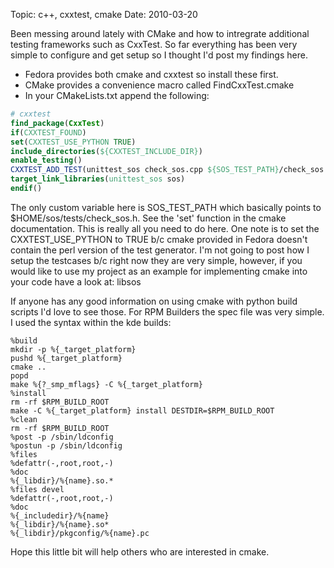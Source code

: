 Topic: c++, cxxtest, cmake
Date: 2010-03-20

Been messing around lately with CMake and how to intregrate 
additional testing frameworks such as CxxTest. So far everything
has been very simple to configure and get setup so I thought 
I'd post my findings here.

- Fedora provides both cmake and cxxtest so install these first.
- CMake provides a convenience macro called FindCxxTest.cmake
- In your CMakeLists.txt append the following:

``` cmake
# cxxtest
find_package(CxxTest)
if(CXXTEST_FOUND)
set(CXXTEST_USE_PYTHON TRUE)
include_directories(${CXXTEST_INCLUDE_DIR})
enable_testing()
CXXTEST_ADD_TEST(unittest_sos check_sos.cpp ${SOS_TEST_PATH}/check_sos.h)
target_link_libraries(unittest_sos sos)
endif()
```

The only custom variable here is SOS_TEST_PATH which basically points to $HOME/sos/tests/check_sos.h. See the 'set' function in the cmake documentation.
This is really all you need to do here. One note is to set the 
CXXTEST_USE_PYTHON to TRUE b/c cmake provided in Fedora doesn't 
contain the perl version of the test generator.  I'm not going 
to post how I setup the testcases b/c right now they are very simple, 
however, if you would like to use my project as an example for implementing 
cmake into your code have a look at: libsos

If anyone has any good information on using cmake with python build scripts I'd love to see those. For RPM Builders the spec file was very simple. I used 
the syntax within the kde builds:

``` 
%build
mkdir -p %{_target_platform}
pushd %{_target_platform}
cmake ..
popd
make %{?_smp_mflags} -C %{_target_platform}
%install
rm -rf $RPM_BUILD_ROOT
make -C %{_target_platform} install DESTDIR=$RPM_BUILD_ROOT
%clean
rm -rf $RPM_BUILD_ROOT
%post -p /sbin/ldconfig
%postun -p /sbin/ldconfig
%files
%defattr(-,root,root,-)
%doc
%{_libdir}/%{name}.so.*
%files devel
%defattr(-,root,root,-)
%doc
%{_includedir}/%{name}
%{_libdir}/%{name}.so*
%{_libdir}/pkgconfig/%{name}.pc
```

Hope this little bit will help others who are interested in cmake.

